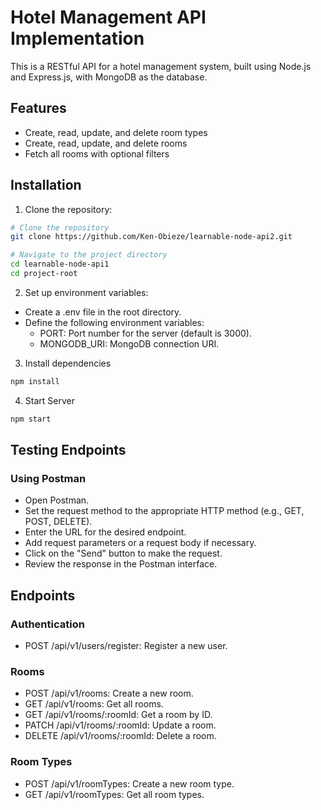 # Hotel Management API Implementation

This is a RESTful API for a hotel management system, built using Node.js and Express.js, with MongoDB as the database.

## Features

- Create, read, update, and delete room types
- Create, read, update, and delete rooms
- Fetch all rooms with optional filters

## Installation

1. Clone the repository:

```bash
# Clone the repository
git clone https://github.com/Ken-Obieze/learnable-node-api2.git

# Navigate to the project directory
cd learnable-node-api1
cd project-root
```
2. Set up environment variables:
* Create a .env file in the root directory.
* Define the following environment variables:
    +  PORT: Port number for the server (default is 3000).
    + MONGODB_URI: MongoDB connection URI.

3. Install dependencies
```bash
npm install
```

4. Start Server
```bash
npm start
```

## Testing Endpoints
### Using Postman
* Open Postman.
* Set the request method to the appropriate HTTP method (e.g., GET, POST, DELETE).
* Enter the URL for the desired endpoint.
* Add request parameters or a request body if necessary.
* Click on the "Send" button to make the request.
* Review the response in the Postman interface.

## Endpoints
### Authentication
* POST /api/v1/users/register: Register a new user.
### Rooms
* POST /api/v1/rooms: Create a new room.
* GET /api/v1/rooms: Get all rooms.
* GET /api/v1/rooms/:roomId: Get a room by ID.
* PATCH /api/v1/rooms/:roomId: Update a room.
* DELETE /api/v1/rooms/:roomId: Delete a room.
### Room Types
* POST /api/v1/roomTypes: Create a new room type.
* GET /api/v1/roomTypes: Get all room types.
